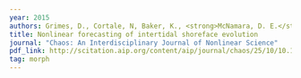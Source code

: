 ```yaml
---
year: 2015
authors: Grimes, D., Cortale, N, Baker, K., <strong>McNamara, D. E.</strong>
title: Nonlinear forecasting of intertidal shoreface evolution
journal: "Chaos: An Interdisciplinary Journal of Nonlinear Science"
pdf_link: http://scitation.aip.org/content/aip/journal/chaos/25/10/10.1063/1.4931801
tag: morph
---
```

